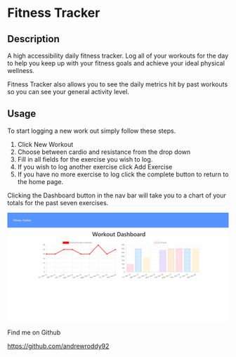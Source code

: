 # Fitness Tracker

## Description

A high accessibility daily fitness tracker. Log all of your workouts for the day to help you keep up with your fitness goals and achieve your ideal physical wellness.

Fitness Tracker also allows you to see the daily metrics hit by past workouts so you can see your general activity level.

## Usage

To start logging a new work out simply follow these steps.

1. Click New Workout
2. Choose between cardio and resistance from the drop down
3. Fill in all fields for the exercise you wish to log.
4. If you wish to log another exercise click Add Exercise
5. If you have no more exercise to log click the complete button to return to the home page.

Clicking the Dashboard button in the nav bar will take you to a chart of your totals for the past seven exercises.

![past work out charts](./resources/fitness_tracker.png)

Find me on Github

https://github.com/andrewroddy92
